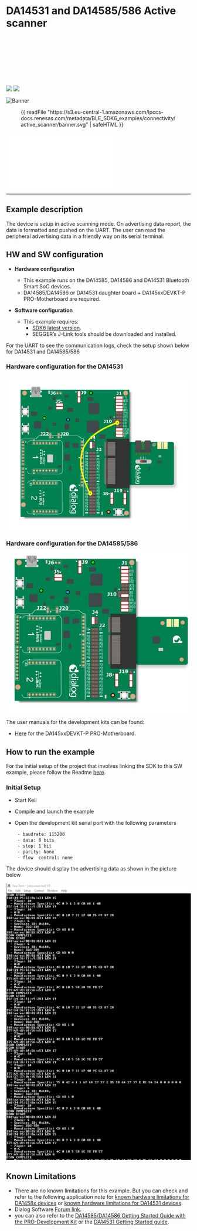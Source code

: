 
# DA14531 and DA14585/586 Active scanner

<img src="https://s3.eu-central-1.amazonaws.com/lpccs-docs.renesas.com/metadata/BLE_SDK6_examples/connectivity/active_scanner/banner.png" />
<img style="background-color:transparent" src="https://s3.eu-central-1.amazonaws.com/lpccs-docs.renesas.com/metadata/BLE_SDK6_examples/connectivity/active_scanner/banner.svg">
<svg style="background-color:transparent" src="https://s3.eu-central-1.amazonaws.com/lpccs-docs.renesas.com/metadata/BLE_SDK6_examples/connectivity/active_scanner/banner.svg">

![Banner](https://s3.eu-central-1.amazonaws.com/lpccs-docs.renesas.com/metadata/BLE_SDK6_examples/connectivity/active_scanner/banner.svg)

<figure>
{{ readFile "https://s3.eu-central-1.amazonaws.com/lpccs-docs.renesas.com/metadata/BLE_SDK6_examples/connectivity/active_scanner/banner.svg" | safeHTML }}
</figure>

<svg xmlns="https://s3.eu-central-1.amazonaws.com/lpccs-docs.renesas.com/metadata/BLE_SDK6_examples/connectivity/active_scanner/banner.svg">
  <defs>
    <style>
      svg {
        background-color: white;
        color-scheme:light dark;
      }
      @media (prefers-color-scheme:dark) {
        svg {
          background-color: black;
        }
      }
    </style>
  </defs>
</svg>

---


## Example description

The device is setup in active scanning mode. On advertising data report, the data is formatted and pushed on the UART. 
The user can read the peripheral advertising data in a friendly way on its serial terminal.

## HW and SW configuration

* **Hardware configuration**

    - This example runs on the DA14585, DA14586 and DA14531 Bluetooth Smart SoC devices.
    - DA14585/DA14586 or DA14531 daughter board + DA145xxDEVKT-P PRO-Motherboard are required.

* **Software configuration**

    - This example requires:
        * [SDK6 latest version](https://www.dialog-semiconductor.com/da14531_sdk_latest).
        * SEGGER’s J-Link tools should be downloaded and installed.

For the UART to see the communication logs, check the setup shown below for DA14531 and DA14585/586

### Hardware configuration for the DA14531

![DA14531 Jumper setting](assets/da14531.jpg)

### Hardware configuration for the DA14585/586

 
![DA14585 Jumper setting](assets/da14585.jpg)


The user manuals for the development kits can be found:

- [Here](http://lpccs-docs.renesas.com/UM-B-117-DA14531-Getting-Started-With-The-Pro-Development-Kit/02_Introduction/Introduction.html) for the DA145xxDEVKT-P PRO-Motherboard.


## How to run the example

For the initial setup of the project that involves linking the SDK to this SW example, please follow the Readme [here](../../Readme.md).

### Initial Setup

 - Start Keil
 - Compile and launch the example
 - Open the development kit serial port with the following parameters

		- baudrate: 115200
		- data: 8 bits
		- stop: 1 bit
		- parity: None
		- flow  control: none

The device should display the advertising data as shown in the picture below

![Scan_results](assets/active_scanner.png)



## Known Limitations


- There are no known limitations for this example. But you can check and refer to the following application note for
[known hardware limitations for DA1458x devices](https://www.dialog-semiconductor.com/sites/default/files/da1458x-knownlimitations_2019_01_07.pdf) or [known hardware limitations for DA14531 devices](https://www.dialog-semiconductor.com/da14531_HW_Limitation).
- Dialog Software [Forum link](https://www.dialog-semiconductor.com/forum).
- you can also refer to the [DA14585/DA14586 Getting Started Guide with the PRO-Development Kit](http://lpccs-docs.dialog-semiconductor.com/da14585_getting_started/index.html) or the [DA14531 Getting Started guide](https://www.dialog-semiconductor.com/da14531-getting-started).

